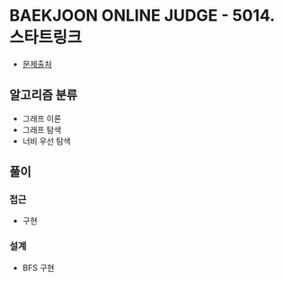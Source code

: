 # BAEKJOON ONLINE JUDGE - 5014. 스타트링크

- [문제출처](https://www.acmicpc.net/problem/5014 '5014. 스타트링크')

## 알고리즘 분류

- 그래프 이론
- 그래프 탐색
- 너비 우선 탐색

## 풀이

### 접근

- 구현

### 설계

- BFS 구현

